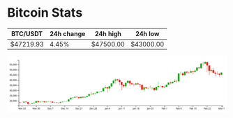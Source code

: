 # Bitcoin Stats

BTC/USDT|24h change|24h high|24h low|
|---|---|---|---|
|$47219.93|4.45%|$47500.00|$43000.00|

<img src="./chart.svg">
